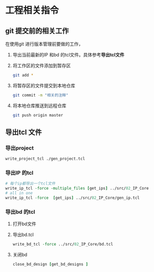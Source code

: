  # 工程相关指令



## git 提交前的相关工作

在使用git 进行版本管理前要做的工作，

1. 导出当前最新的IP 和bd 的tcl文件。具体参考**导出tcl文件**

2. 将工作区的文件添加到暂存区

   ```sh
   git add *
   ```

3. 将暂存区的文件提交到本地仓库

   ```sh
   git commit -m "相关的注释"
   ```

4. 将本地仓库推送到远程仓库

   ```sh
   git push origin master
   ```



## 导出tcl 文件

### 导出project

 ```tcl
 write_project_tcl ./gen_project.tcl
 ```

### 导出IP 的tcl

```tcl
# 每个ip都导出一个tcl文件
write_ip_tcl -force -multiple_files [get_ips] ../src/02_IP_Core
# all in one
write_ip_tcl -force  [get_ips] ../src/02_IP_Core/gen_ip.tcl
```

### 导出bd 的tcl

1. 打开bd文件

2. 导出bd.tcl

   ```tcl
   write_bd_tcl -force ../src/02_IP_Core/bd.tcl
   ```

3. 关闭bd

   ```tcl
   close_bd_design [get_bd_designs ]
   ```

   
